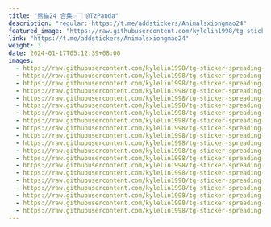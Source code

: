 ```yaml
---
title: "熊猫24 合集👉🏻 @TzPanda"
description: "regular: https://t.me/addstickers/Animalsxiongmao24"
featured_image: "https://raw.githubusercontent.com/kylelin1998/tg-sticker-spreading-worldwide-images/main/img/f9ffbfda-cac4-4fdc-be20-11989decd2dc.jpg"
link: "https://t.me/addstickers/Animalsxiongmao24"
weight: 3
date: 2024-01-17T05:12:39+08:00
images:
  - https://raw.githubusercontent.com/kylelin1998/tg-sticker-spreading-worldwide-images/main/img/f9ffbfda-cac4-4fdc-be20-11989decd2dc.jpg
  - https://raw.githubusercontent.com/kylelin1998/tg-sticker-spreading-worldwide-images/main/img/ebd3c5b1-fb42-4e52-8756-e0e15ddee7ff.jpg
  - https://raw.githubusercontent.com/kylelin1998/tg-sticker-spreading-worldwide-images/main/img/ae167528-45e3-46f6-aca5-716db24e8a82.jpg
  - https://raw.githubusercontent.com/kylelin1998/tg-sticker-spreading-worldwide-images/main/img/b414a36f-6177-497b-95d2-811ea945fd59.jpg
  - https://raw.githubusercontent.com/kylelin1998/tg-sticker-spreading-worldwide-images/main/img/68a53833-a044-41e0-ad52-b7a60a653bbf.jpg
  - https://raw.githubusercontent.com/kylelin1998/tg-sticker-spreading-worldwide-images/main/img/f9ae41b1-80da-484b-81ae-57b2cbc4258b.jpg
  - https://raw.githubusercontent.com/kylelin1998/tg-sticker-spreading-worldwide-images/main/img/abeb345c-adf3-4a4d-ab99-7376d060f309.jpg
  - https://raw.githubusercontent.com/kylelin1998/tg-sticker-spreading-worldwide-images/main/img/c22387a9-5555-4ef5-8662-d7c5bf7ca6b0.jpg
  - https://raw.githubusercontent.com/kylelin1998/tg-sticker-spreading-worldwide-images/main/img/de9d254f-5e84-49ce-a0ce-e25439353db7.jpg
  - https://raw.githubusercontent.com/kylelin1998/tg-sticker-spreading-worldwide-images/main/img/095580af-5540-414b-9a34-dcc61240cccc.jpg
  - https://raw.githubusercontent.com/kylelin1998/tg-sticker-spreading-worldwide-images/main/img/5b0be1e8-9d3a-4746-a77c-0a745949a632.jpg
  - https://raw.githubusercontent.com/kylelin1998/tg-sticker-spreading-worldwide-images/main/img/c602e731-3622-4253-969c-2cfe4c490cdc.jpg
  - https://raw.githubusercontent.com/kylelin1998/tg-sticker-spreading-worldwide-images/main/img/ff6b1824-772d-4b81-ba34-6ef536af6e89.jpg
  - https://raw.githubusercontent.com/kylelin1998/tg-sticker-spreading-worldwide-images/main/img/7920c205-6b98-4b11-879f-ec5e2dc6e998.jpg
  - https://raw.githubusercontent.com/kylelin1998/tg-sticker-spreading-worldwide-images/main/img/7ed427fe-6fd0-49b6-827a-a7a9d0ec9262.jpg
  - https://raw.githubusercontent.com/kylelin1998/tg-sticker-spreading-worldwide-images/main/img/6872bb31-9213-4137-bf3c-c80de7210a42.jpg
  - https://raw.githubusercontent.com/kylelin1998/tg-sticker-spreading-worldwide-images/main/img/2711b8ef-13aa-41c2-a3da-7339697ed194.jpg
  - https://raw.githubusercontent.com/kylelin1998/tg-sticker-spreading-worldwide-images/main/img/c57846bc-de9b-46da-b28b-b6e5e109b245.jpg
  - https://raw.githubusercontent.com/kylelin1998/tg-sticker-spreading-worldwide-images/main/img/849afd51-91ee-4274-97f1-6a4707e06974.jpg
  - https://raw.githubusercontent.com/kylelin1998/tg-sticker-spreading-worldwide-images/main/img/8efdb15c-c9e2-44e1-81b0-acc7230d5634.jpg
---
```

